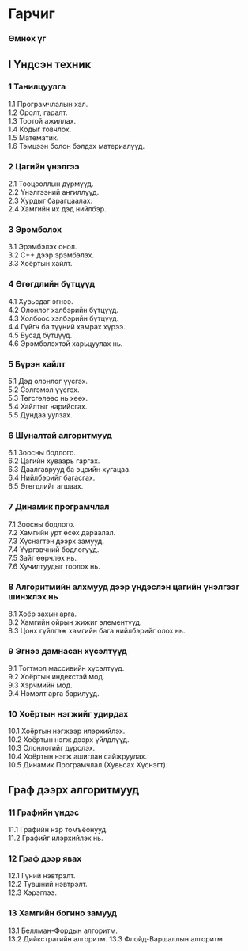 # Гарчиг

### Өмнөх үг

## I Үндсэн техник

### 1 Танилцуулга 
1.1 Програмчлалын хэл.  
1.2 Оролт, гаралт.    
1.3 Тоотой ажиллах.  
1.4 Кодыг товчлох.  
1.5 Математик.  
1.6 Тэмцээн болон бэлдэх материалууд.  



### 2 Цагийн үнэлгээ
2.1 Тооцооллын дүрмүүд.    
2.2 Үнэлгээний ангиллууд.  
2.3 Хурдыг барагцаалах.  
2.4 Хамгийн их дэд нийлбэр. 



### 3 Эрэмбэлэх
3.1 Эрэмбэлэх онол.  
3.2 C++ дээр эрэмбэлэх.  
3.3 Хоёртын хайлт.  



### 4 Өгөгдлийн бүтцүүд
4.1 Хувьсдаг эгнээ.  
4.2 Олонлог хэлбэрийн бүтцүүд.  
4.3 Холбоос хэлбэрийн бүтцүүд.  
4.4 Гүйгч ба түүний хамрах хүрээ.  
4.5 Бусад бүтцүүд.  
4.6 Эрэмбэлэхтэй харьцуулах нь.  



### 5 Бүрэн хайлт
5.1 Дэд олонлог үүсгэх.  
5.2 Сэлгэмэл үүсгэх.  
5.3 Төгсгөлөөс нь хөөх.  
5.4 Хайлтыг нарийсгах.  
5.5 Дундаа уулзах.  



### 6 Шуналтай алгоритмууд

6.1 Зоосны бодлого.  
6.2 Цагийн хуваарь гаргах.  
6.3 Даалгаврууд ба эцсийн хугацаа.  
6.4 Нийлбэрийг багасгах.  
6.5 Өгөгдлийг агшаах.  



### 7 Динамик програмчлал 
7.1 Зоосны бодлого.  
7.2 Хамгийн урт өсөх дараалал.  
7.3 Хүснэгтэн дээрх замууд.  
7.4 Үүргэвчний бодлогууд.  
7.5 Зайг өөрчлөх нь.  
7.6 Хучилтуудыг тоолох нь.  

### 8 Алгоритмийн алхмууд дээр үндэслэн цагийн үнэлгээг шинжлэх нь 
8.1 Хоёр захын арга.   
8.2 Хамгийн ойрын жижиг элементүүд.  
8.3 Цонх гүйлгэж хамгийн бага нийлбэрийг олох нь.

### 9 Эгнээ дамнасан хүсэлтүүд
9.1 Тогтмол массивийн хүсэлтүүд.  
9.2 Хоёртын индекстэй мод.  
9.3 Хэрчмийн мод.  
9.4 Нэмэлт арга барилууд.  

### 10 Хоёртын нэгжийг удирдах 
10.1 Хоёртын нэгжээр илэрхийлэх.  
10.2 Хоёртын нэгж дээрх үйлдлүүд.  
10.3 Олонлогийг дүрслэх.  
10.4 Хоёртын нэгж ашиглан сайжруулах.  
10.5 Динамик Програмчлал (Хувьсах Хүснэгт).  

## Граф дээрх алгоритмууд

### 11 Графийн үндэс
11.1 Графийн нэр томъёонууд.  
11.2 Графийг илэрхийлэх нь.  

### 12 Граф дээр явах
12.1 Гүний нэвтрэлт.  
12.2 Түвшний нэвтрэлт.  
12.3 Хэрэглээ.  

### 13 Хамгийн богино замууд
13.1 Беллман-Фордын алгоритм.  
13.2 Дийкстрагийн алгоритм. 
13.3 Флойд-Варшаллын алгоритм 
